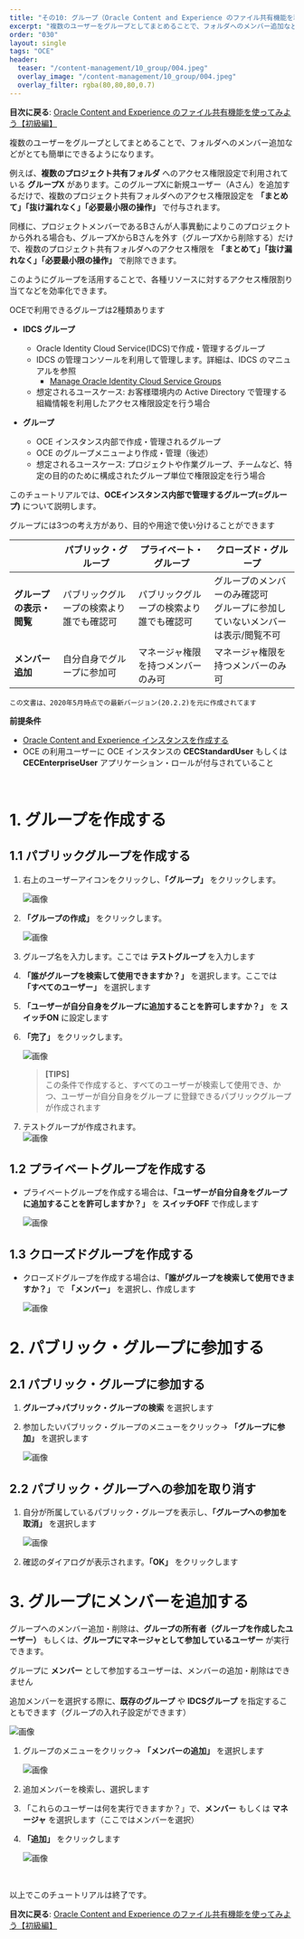 ```yaml
---
title: "その10: グループ（Oracle Content and Experience のファイル共有機能を利用しよう）"
excerpt: "複数のユーザーをグループとしてまとめることで、フォルダへのメンバー追加などがとても簡単にできるようになります。また、ユーザーの追加や削除に伴うメンテナンス作業を効率化できます。ここでは、グループの作成方法とその使い方について習得します"
order: "030"
layout: single
tags: "OCE"
header:
  teaser: "/content-management/10_group/004.jpeg"
  overlay_image: "/content-management/10_group/004.jpeg"
  overlay_filter: rgba(80,80,80,0.7)
---
```


**目次に戻る**: [Oracle Content and Experience のファイル共有機能を使ってみよう【初級編】](../using_file_sharing)

複数のユーザーをグループとしてまとめることで、フォルダへのメンバー追加などがとても簡単にできるようになります。

例えば、**複数のプロジェクト共有フォルダ** へのアクセス権限設定で利用されている **グループX** があります。このグループXに新規ユーザー（Aさん）を追加するだけで、複数のプロジェクト共有フォルダへのアクセス権限設定を **「まとめて」「抜け漏れなく」「必要最小限の操作」** で付与されます。

同様に、プロジェクトメンバーであるBさんが人事異動によりこのプロジェクトから外れる場合も、グループXからBさんを外す（グループXから削除する）だけで、複数のプロジェクト共有フォルダへのアクセス権限を **「まとめて」「抜け漏れなく」「必要最小限の操作」** で削除できます。

このようにグループを活用することで、各種リソースに対するアクセス権限割り当てなどを効率化できます。

OCEで利用できるグループは2種類あります

+ **IDCS グループ**
    + Oracle Identity Cloud Service(IDCS)で作成・管理するグループ
    + IDCS の管理コンソールを利用して管理します。詳細は、IDCS のマニュアルを参照
        + [Manage Oracle Identity Cloud Service Groups](https://docs.oracle.com/en/cloud/paas/identity-cloud/uaids/manage-oracle-identity-cloud-service-groups1.html)
    + 想定されるユースケース: お客様環境内の Active Directory で管理する組織情報を利用したアクセス権限設定を行う場合

+ **グループ**
    + OCE インスタンス内部で作成・管理されるグループ
    + OCE のグループメニューより作成・管理（後述）
    + 想定されるユースケース: プロジェクトや作業グループ、チームなど、特定の目的のために構成されたグループ単位で権限設定を行う場合

このチュートリアルでは、**OCEインスタンス内部で管理するグループ(=グループ)** について説明します。

グループには3つの考え方があり、目的や用途で使い分けることができます

| |パブリック・グループ|プライベート・グループ|クローズド・グループ|
|-|-|-|-|
| **グループの表示・閲覧** |パブリックグループの検索より誰でも確認可|パブリックグループの検索より誰でも確認可|グループのメンバーのみ確認可<br>グループに参加していないメンバーは表示/閲覧不可|
| **メンバー追加** |自分自身でグループに参加可|マネージャ権限を持つメンバーのみ可|マネージャ権限を持つメンバーのみ可|

~~~
この文書は、2020年5月時点での最新バージョン(20.2.2)を元に作成されてます
~~~

**前提条件**
- [Oracle Content and Experience インスタンスを作成する](../create_oce_instance)
- OCE の利用ユーザーに OCE インスタンスの **CECStandardUser** もしくは **CECEnterpriseUser** アプリケーション・ロールが付与されていること

<br>

# 1. グループを作成する
## 1.1 パブリックグループを作成する

1. 右上のユーザーアイコンをクリックし、**「グループ」** をクリックします。

    ![画像](001.png)

1. **「グループの作成」** をクリックします。

    ![画像](002.png)

1. グループ名を入力します。ここでは **テストグループ** を入力します

1. **「誰がグループを検索して使用できますか？」** を選択します。ここでは **「すべてのユーザー」** を選択します

1. **「ユーザーが自分自身をグループに追加することを許可しますか？」** を **スイッチON** に設定します

1. **「完了」** をクリックします。

    ![画像](003.png)

    > **[TIPS]**  
    > この条件で作成すると、すべてのユーザーが検索して使用でき、かつ、ユーザーが自分自身をグループ に登録できるパブリックグループが作成されます

1. テストグループが作成されます。  
![画像](004.jpeg)


## 1.2 プライベートグループを作成する

+ プライベートグループを作成する場合は、**「ユーザーが自分自身をグループに追加することを許可しますか？」** を **スイッチOFF** で作成します

    ![画像](005.png)


## 1.3 クローズドグループを作成する

+ クローズドグループを作成する場合は、**「誰がグループを検索して使用できますか？」** で **「メンバー」** を選択し、作成します

    ![画像](006.png)


# 2. パブリック・グループに参加する
## 2.1 パブリック・グループに参加する

1. **グループ→パブリック・グループの検索** を選択します

1. 参加したいパブリック・グループのメニューをクリック→ **「グループに参加」** を選択します

    ![画像](007.png)

## 2.2 パブリック・グループへの参加を取り消す

1. 自分が所属しているパブリック・グループを表示し、**「グループへの参加を取消」** を選択します

    ![画像](008.png)

1. 確認のダイアログが表示されます。**「OK」** をクリックします


# 3. グループにメンバーを追加する

グループへのメンバー追加・削除は、**グループの所有者（グループを作成したユーザー）** もしくは、**グループにマネージャとして参加しているユーザー** が実行できます。

グループに **メンバー** として参加するユーザーは、メンバーの追加・削除はできません

追加メンバーを選択する際に、**既存のグループ** や **IDCSグループ** を指定することもできます（グループの入れ子設定ができます）

![画像](011.png)

1. グループのメニューをクリック→ **「メンバーの追加」** を選択します

    ![画像](009.png)

1. 追加メンバーを検索し、選択します

1. 「これらのユーザーは何を実行できますか？」で、**メンバー** もしくは **マネージャ** を選択します（ここではメンバーを選択）

1. **「追加」** をクリックします

    ![画像](010.png)

<br>

以上でこのチュートリアルは終了です。

**目次に戻る**: [Oracle Content and Experience のファイル共有機能を使ってみよう【初級編】](../using_file_sharing)
